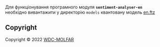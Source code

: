 Для функціонування програмного модуля **`sentiment-analyser-en`** необхідно вивантажити у директорію `models` квантовану модель [en.ftz](https://drive.google.com/u/0/uc?id=12MLctdlgzqw_tMYizZOzzY1Ja8AYK2AH&export=download&confirm=t)

## Copyright
Copyright © 2022 [WDC-MOLFAR](https://github.com/wdc-molfar)
